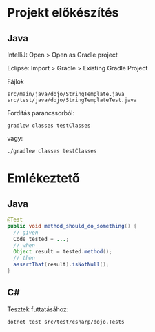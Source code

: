 # Projekt előkészítés

## Java

IntelliJ: Open > Open as Gradle project

Eclipse: Import > Gradle > Existing Gradle Project

Fájlok

```
src/main/java/dojo/StringTemplate.java
src/test/java/dojo/StringTemplateTest.java
```

Fordítás parancssorból:

```
gradlew classes testClasses
```

vagy:

```
./gradlew classes testClasses
```

# Emlékeztető

## Java

```java
@Test
public void method_should_do_something() {
  // given
  Code tested = ...;
  // when
  Object result = tested.method();
  // then
  assertThat(result).isNotNull();
}
```

## C#
Tesztek futtatásához:

```
dotnet test src/test/csharp/dojo.Tests
```